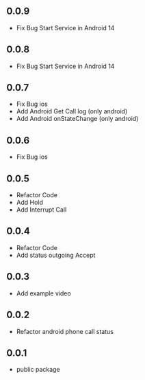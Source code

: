 ## 0.0.9
- Fix Bug Start Service in Android 14

## 0.0.8
- Fix Bug Start Service in Android 14

## 0.0.7
- Fix Bug ios
- Add Android Get Call log (only android)
- Add Android onStateChange (only android)

## 0.0.6
 - Fix Bug ios

## 0.0.5
- Refactor Code
- Add Hold
- Add Interrupt Call

## 0.0.4
- Refactor Code
- Add status outgoing Accept

## 0.0.3
- Add example video

## 0.0.2
- Refactor android phone call status

## 0.0.1
 - public package
